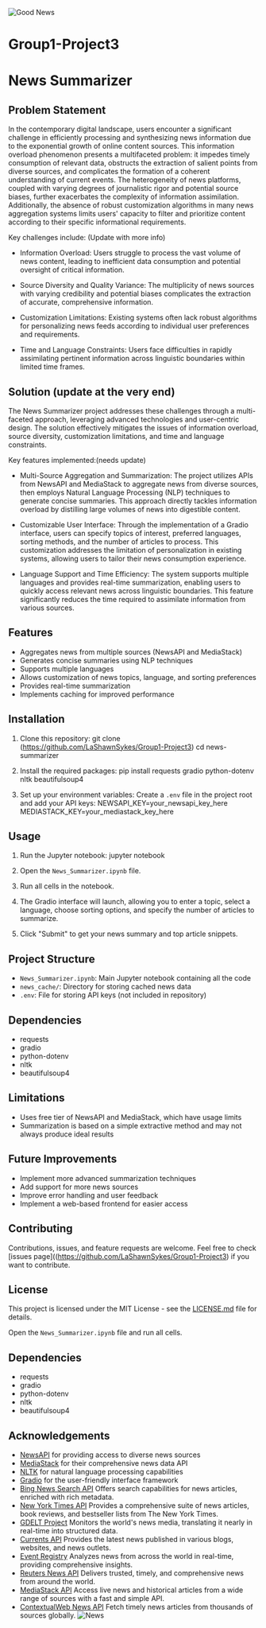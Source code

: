 
![Good News](https://media.tenor.com/0oMWmMLQ9zMAAAAC/good-news.gif)

# Group1-Project3

# News Summarizer

## Problem Statement

In the contemporary digital landscape, users encounter a significant challenge in efficiently processing and synthesizing news information due to the exponential growth of online content sources. This information overload phenomenon presents a multifaceted problem: it impedes timely consumption of relevant data, obstructs the extraction of salient points from diverse sources, and complicates the formation of a coherent understanding of current events. The heterogeneity of news platforms, coupled with varying degrees of journalistic rigor and potential source biases, further exacerbates the complexity of information assimilation. Additionally, the absence of robust customization algorithms in many news aggregation systems limits users' capacity to filter and prioritize content according to their specific informational requirements.

Key challenges include: (Update with more info)

- Information Overload: Users struggle to process the vast volume of news content, leading to inefficient data consumption and potential oversight of critical information.

- Source Diversity and Quality Variance: The multiplicity of news sources with varying credibility and potential biases complicates the extraction of accurate, comprehensive information.

- Customization Limitations: Existing systems often lack robust algorithms for personalizing news feeds according to individual user preferences and requirements.

- Time and Language Constraints: Users face difficulties in rapidly assimilating pertinent information across linguistic boundaries within limited time frames.

## Solution (update at the very end)

The News Summarizer project addresses these challenges through a multi-faceted approach, leveraging advanced technologies and user-centric design. The solution effectively mitigates the issues of information overload, source diversity, customization limitations, and time and language constraints.

Key features implemented:(needs update)

- Multi-Source Aggregation and Summarization: The project utilizes APIs from NewsAPI and MediaStack to aggregate news from diverse sources, then employs Natural Language Processing (NLP) techniques to generate concise summaries. This approach directly tackles information overload by distilling large volumes of news into digestible content.

- Customizable User Interface: Through the implementation of a Gradio interface, users can specify topics of interest, preferred languages, sorting methods, and the number of articles to process. This customization addresses the limitation of personalization in existing systems, allowing users to tailor their news consumption experience.

- Language Support and Time Efficiency: The system supports multiple languages and provides real-time summarization, enabling users to quickly access relevant news across linguistic boundaries. This feature significantly reduces the time required to assimilate information from various sources.

## Features

- Aggregates news from multiple sources (NewsAPI and MediaStack)
- Generates concise summaries using NLP techniques
- Supports multiple languages
- Allows customization of news topics, language, and sorting preferences
- Provides real-time summarization
- Implements caching for improved performance

## Installation

1. Clone this repository:
   git clone (https://github.com/LaShawnSykes/Group1-Project3)
cd news-summarizer

2. Install the required packages:
pip install requests gradio python-dotenv nltk beautifulsoup4

3. Set up your environment variables:
Create a `.env` file in the project root and add your API keys:
NEWSAPI_KEY=your_newsapi_key_here
MEDIASTACK_KEY=your_mediastack_key_here

## Usage

1. Run the Jupyter notebook:
  jupyter notebook

2. Open the `News_Summarizer.ipynb`<update this to the correct file name> file.

3. Run all cells in the notebook.

4. The Gradio interface will launch, allowing you to enter a topic, select a language, choose sorting options, and specify the number of articles to summarize.

5. Click "Submit" to get your news summary and top article snippets.

## Project Structure

- `News_Summarizer.ipynb`: Main Jupyter notebook containing all the code
- `news_cache/`: Directory for storing cached news data
- `.env`: File for storing API keys (not included in repository)

## Dependencies

- requests
- gradio
- python-dotenv
- nltk
- beautifulsoup4


## Limitations

- Uses free tier of NewsAPI and MediaStack, which have usage limits
- Summarization is based on a simple extractive method and may not always produce ideal results

## Future Improvements

- Implement more advanced summarization techniques
- Add support for more news sources
- Improve error handling and user feedback
- Implement a web-based frontend for easier access

## Contributing

Contributions, issues, and feature requests are welcome. Feel free to check [issues page]((https://github.com/LaShawnSykes/Group1-Project3) if you want to contribute.

## License

This project is licensed under the MIT License - see the [LICENSE.md](LICENSE.md) file for details.

Open the `News_Summarizer.ipynb` file and run all cells.

## Dependencies

- requests
- gradio
- python-dotenv
- nltk
- beautifulsoup4

## Acknowledgements

- [NewsAPI](https://newsapi.org/) for providing access to diverse news sources
- [MediaStack](https://mediastack.com/) for their comprehensive news data API
- [NLTK](https://www.nltk.org/) for natural language processing capabilities
- [Gradio](https://www.gradio.app/) for the user-friendly interface framework
- [Bing News Search API](https://www.microsoft.com/en-us/bing/apis) Offers search capabilities for news articles, enriched with rich metadata.
- [New York Times API](https://developer.nytimes.com/apis) Provides a comprehensive suite of news articles, book reviews, and bestseller lists from The New York Times.
- [GDELT Project](https://blog.gdeltproject.org/announcing-the-gdelt-context-2-0-api/) Monitors the world's news media, translating it nearly in real-time into     structured data.
- [Currents API](https://currentsapi.services/en/docs/) Provides the latest news published in various blogs, websites, and news outlets.
- [Event Registry](https://eventregistry.org/) Analyzes news from across the world in real-time, providing comprehensive insights.
- [Reuters News API](https://www.reuters.com/news-api/) Delivers trusted, timely, and comprehensive news from around the world.
- [MediaStack API](https://mediastack.com/) Access live news and historical articles from a wide range of sources with a fast and simple API.
- [ContextualWeb News API](https://rapidapi.com/contextualwebsearch/api/websearch) Fetch timely news articles from thousands of sources globally.
![News](https://s36667.pcdn.co/wp-content/uploads/2020/12/News-cycle-GIF-747x400-B.gif)
  


